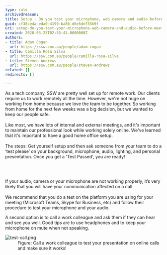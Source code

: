 ```yaml
---
type: rule
archivedreason: 
title: Setup - Do you test your microphone, web camera and audio before meetings?
guid: cf38ce4a-eda0-4199-ba86-d6e5de755b9f
uri: setup-do-you-test-your-microphone-web-camera-and-audio-before-meetings
created: 2020-03-25T02:33:43.0000000Z
authors:
- title: Adam Cogan
  url: https://ssw.com.au/people/adam-cogan
- title: Camilla Rosa Silva
  url: https://ssw.com.au/people/camilla-rosa-silva
- title: Steven Andrews
  url: https://ssw.com.au/people/steven-andrews
related: []
redirects: []

---
```



<p class="ssw15-rteElement-P">​As a tech company, SSW are pretty well set up for remote work. Our clients require us to work remotely all the time. However, we're not huge on working from home because we love the team to be together. So working from home for the next few weeks was a big decision, but we wanted to keep our people safe.<br>&#160;<br>Like most, we have lots of internal and external meetings, and it's important to maintain our professional look while working solely online. We've learned that it's important to have a good home office setup.<br>&#160;<br>The steps&#58; Get yourself setup and then ask someone from your team to do a ‘test please’ on your background, microphone, audio, lighting, and personal presentation. Once you get a 'Test Passed', you are ready!​<br></p>
<br><excerpt class='endintro'></excerpt><br>
<p>​If your audio, camera or your microphone are not​ working properly, it’s very likely that you will have your communication affected on a call.<br><br>We recommend that you do a test on the platform you are using for your meeting (Microsoft Teams, Skype for Business, etc) and follow their procedure to test your microphone and your audio.</p><p>A second option is to call a work colleague and ask them if they can hear and see you well. Good tips are to use headphones and to keep your microphone on mute when not speaking.&#160;​<br></p><dl class="image"><dt>
      <img src="/PublishingImages/test-call.png" alt="test-call.png" />
   </dt><dd>Figure&#58; Call a work colleague to test your presentation on online calls and make sure it works!<br></dd></dl>
<div class="ms-rtestate-read ms-rte-wpbox"><div class="ms-rtestate-notify  ms-rtestate-read e0a6ff57-17ba-4158-ac7e-bd852d81c573" id="div_e0a6ff57-17ba-4158-ac7e-bd852d81c573"></div><div id="vid_e0a6ff57-17ba-4158-ac7e-bd852d81c573" style="display&#58;none;"></div></div>​​<br>


